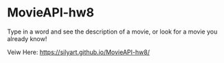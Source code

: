 # MovieAPI-hw8

Type in a word and see the description of a movie, or look for a movie you already know!

Veiw Here:  https://silyart.github.io/MovieAPI-hw8/

